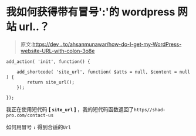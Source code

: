 # 我如何获得带有冒号':'的 wordpress 网站 url..？

> 原文:[https://dev . to/ahsanmunawar/how-do-I-get-my-WordPress-website-URL-with-colon-3o8e](https://dev.to/ahsanmunawar/how-do-i-get-my-wordpress-website-url-with-colon-3o8e)

```
add_action( 'init', function() {

    add_shortcode( 'site_url', function( $atts = null, $content = null ) {
        return site_url();
    });

}); 
```

我正在使用短代码 **[ `site_url` ]** ，我的短代码函数返回了`https//shad-pro.com/contact-us`

如何用冒号 **`:`** 得到合适的`Url`